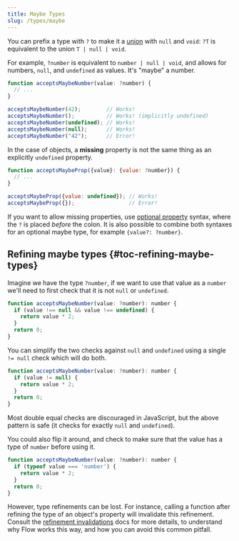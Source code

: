 ```yaml
---
title: Maybe Types
slug: /types/maybe
---
```


You can prefix a type with `?` to make it a [union](../unions) with `null` and `void`:
`?T` is equivalent to the union `T | null | void`.

For example, `?number` is equivalent to `number | null | void`, and allows for numbers, `null`, and `undefined` as values. It's "maybe" a number.

```js flow-check
function acceptsMaybeNumber(value: ?number) {
  // ...
}

acceptsMaybeNumber(42);        // Works!
acceptsMaybeNumber();          // Works! (implicitly undefined)
acceptsMaybeNumber(undefined); // Works!
acceptsMaybeNumber(null);      // Works!
acceptsMaybeNumber("42");      // Error!
```

In the case of objects, a **missing** property is not the same thing as an explicitly `undefined` property.

```js flow-check
function acceptsMaybeProp({value}: {value: ?number}) {
  // ...
}

acceptsMaybeProp({value: undefined}); // Works!
acceptsMaybeProp({});                 // Error!
```

If you want to allow missing properties, use [optional property](../objects/#toc-optional-object-type-properties) syntax, where the `?` is placed _before_ the colon.
It is also possible to combine both syntaxes for an optional maybe type, for example `{value?: ?number}`.


## Refining maybe types {#toc-refining-maybe-types}

Imagine we have the type `?number`, if we want to use that value as a `number`
we'll need to first check that it is not `null` or `undefined`.

```js flow-check
function acceptsMaybeNumber(value: ?number): number {
  if (value !== null && value !== undefined) {
    return value * 2;
  }
  return 0;
}
```

You can simplify the two checks against `null` and `undefined` using a single
`!= null` check which will do both.

```js flow-check
function acceptsMaybeNumber(value: ?number): number {
  if (value != null) {
    return value * 2;
  }
  return 0;
}
```
Most double equal checks are discouraged in JavaScript, but the above pattern is safe (it checks for exactly `null` and `undefined`).

You could also flip it around, and check to make sure that the value has a type
of `number` before using it.

```js flow-check
function acceptsMaybeNumber(value: ?number): number {
  if (typeof value === 'number') {
    return value * 2;
  }
  return 0;
}
```

However, type refinements can be lost. For instance, calling a function after refining the type of an object's property will invalidate this refinement.
Consult the [refinement invalidations](../../lang/refinements/#toc-refinement-invalidations) docs for more details, to understand why Flow works this way,
and how you can avoid this common pitfall.
